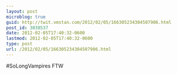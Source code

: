 ```yaml
---
layout: post
microblog: true
guid: http://twit.vmstan.com/2012/02/05/166305234304507906.html
post_id: 3038537
date: 2012-02-05T17:40:32-0600
lastmod: 2012-02-05T17:40:32-0600
type: post
url: /2012/02/05/166305234304507906.html
---
```

#SoLongVampires FTW
